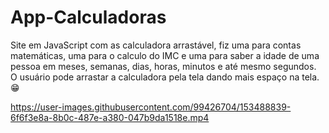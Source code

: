 # App-Calculadoras
Site em JavaScript com as calculadora arrastável, fiz uma para contas matemáticas, uma para o calculo do IMC e uma para saber a idade de uma pessoa em meses, semanas, dias, horas, minutos e até mesmo segundos. O usuário pode arrastar a calculadora pela tela dando mais espaço na tela. 😁



https://user-images.githubusercontent.com/99426704/153488839-6f6f3e8a-8b0c-487e-a380-047b9da1518e.mp4

